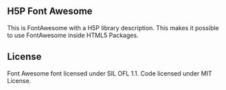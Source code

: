 ## H5P Font Awesome

This is FontAwesome with a H5P library description. This makes it possible to use FontAwesome inside HTML5 Packages.

## License

Font Awesome font licensed under SIL OFL 1.1. Code licensed under MIT License.
